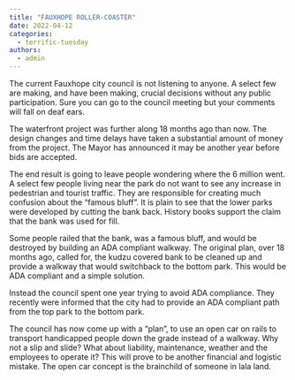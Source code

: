 ```yaml
---
title: "FAUXHOPE ROLLER-COASTER"
date: 2022-04-12
categories: 
  - terrific-tuesday
authors: 
  - admin
---
```


The current Fauxhope city council is not listening to anyone. A select few are making, and have been making, crucial decisions without any public participation. Sure you can go to the council meeting but your comments will fall on deaf ears.

The waterfront project was further along 18 months ago than now. The design changes and time delays have taken a substantial amount of money from the project. The Mayor has announced it may be another year before bids are accepted.

The end result is going to leave people wondering where the 6 million went. A select few people living near the park do not want to see any increase in pedestrian and tourist traffic. They are responsible for creating much confusion about the “famous bluff”. It is plain to see that the lower parks were developed by cutting the bank back. History books support the claim that the bank was used for fill.

Some people railed that the bank, was a famous bluff, and would be destroyed by building an ADA compliant walkway. The original plan, over 18 months ago, called for, the kudzu covered bank to be cleaned up and provide a walkway that would switchback to the bottom park. This would be ADA compliant and a simple solution.

Instead the council spent one year trying to avoid ADA compliance. They recently were informed that the city had to provide an ADA compliant path from the top park to the bottom park.

The council has now come up with a “plan”, to use an open car on rails to transport handicapped people down the grade instead of a walkway. Why not a slip and slide? What about liability, maintenance, weather and the employees to operate it? This will prove to be another financial and logistic mistake. The open car concept is the brainchild of someone in lala land.
